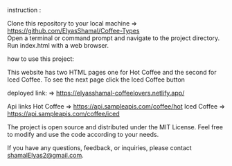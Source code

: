 instruction :

Clone this repository to your local machine =>  https://github.com/ElyasShamal/Coffee-Types   
Open a terminal or command prompt and navigate to the project directory.
Run index.html with a web browser.

how to use this project:

This website has two HTML pages one for Hot Coffee and the second for Iced Coffee. To see the next page click the Iced Coffee button 

deployed link: => https://elyasshamal-coffeelovers.netlify.app/

Api links
Hot Coffee => https://api.sampleapis.com/coffee/hot
Iced Coffee => https://api.sampleapis.com/coffee/iced 

The  project is open source and distributed under the MIT License. Feel free to modify and use the code according to your needs.

If you have any questions, feedback, or inquiries, please contact shamalElyas2@gmail.com.

